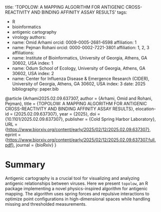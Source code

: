 title: 'TOPOLOW: A MAPPING ALGORITHM FOR ANTIGENIC CROSS-REACTIVITY AND BINDING AFFINITY ASSAY RESULTS'
tags:
  - R
  - bioinformatics
  - antigenic cartography
  - virology
authors:
  - name: Omid Arhami
    orcid: 0009-0005-2681-6598
    affiliation: 1
  - name: Pejman Rohani
    orcid: 0000-0002-7221-3801
    affiliation: 1, 2, 3
affiliations:
 - name: Institute of Bioinformatics, University of Georgia, Athens, GA 30602, USA
   index: 1
 - name: Odum School of Ecology, University of Georgia, Athens, GA 30602, USA
   index: 2
 - name: Center for Influenza Disease \& Emergence Research (CIDER), University of Georgia, Athens, GA 30602, USA
   index: 3
date: 2025
bibliography: paper.bib

@article {Arhami2025.02.09.637307,
	author = {Arhami, Omid and Rohani, Pejman},
	title = {TOPOLOW: A MAPPING ALGORITHM FOR ANTIGENIC CROSS-REACTIVITY AND BINDING AFFINITY ASSAY RESULTS},
	elocation-id = {2025.02.09.637307},
	year = {2025},
	doi = {10.1101/2025.02.09.637307},
	publisher = {Cold Spring Harbor Laboratory},
	URL = {https://www.biorxiv.org/content/early/2025/02/12/2025.02.09.637307},
	eprint = {https://www.biorxiv.org/content/early/2025/02/12/2025.02.09.637307.full.pdf},
	journal = {bioRxiv}
}


# Summary

Antigenic cartography is a crucial tool for visualizing and analyzing antigenic relationships between viruses. Here we present `topolow`, an R package implementing a novel physics-inspired algorithm for antigenic mapping. The algorithm uses spring forces and repulsive interactions to optimize point configurations in high-dimensional spaces while handling missing and thresholded measurements.
